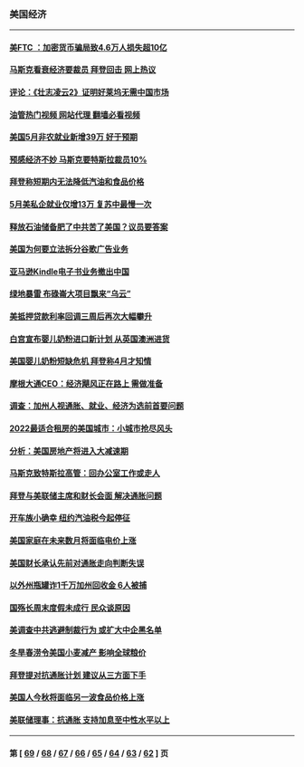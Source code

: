 ### 美国经济
---
#### [美FTC ：加密货币骗局致4.6万人损失超10亿](../../pages/ncid1078158/n13751956.md?06042045) 
#### [马斯克看衰经济要裁员 拜登回击 网上热议](../../pages/ncid1078158/n13751961.md?06042045) 
#### [评论：《壮志凌云2》证明好莱坞无需中国市场](../../pages/ncid1078158/n13751832.md?06042045) 
#### [油管热门视频 网站代理 翻墙必看视频](http://209.222.30.114:81/youtube.html?06042045)
#### [美国5月非农就业新增39万 好于预期](../../pages/ncid1078158/n13751734.md?06042045) 
#### [预感经济不妙 马斯克要特斯拉裁员10%](../../pages/ncid1078158/n13751653.md?06042045) 
#### [拜登称短期内无法降低汽油和食品价格](../../pages/ncid1078158/n13751311.md?06042045) 
#### [5月美私企就业仅增13万 复苏中最慢一次](../../pages/ncid1078158/n13751034.md?06042045) 
#### [释放石油储备肥了中共苦了美国？议员要答案](../../pages/ncid1078158/n13751053.md?06042045) 
#### [美国为何要立法拆分谷歌广告业务](../../pages/ncid1078158/n13749738.md?06042045) 
#### [亚马逊Kindle电子书业务撤出中国](../../pages/ncid1078158/n13750981.md?06042045) 
#### [绿地暴雷 布碌崙大项目飘来“乌云”](../../pages/ncid1078158/n13750699.md?06042045) 
#### [美抵押贷款利率回调三周后再次大幅攀升](../../pages/ncid1078158/n13750643.md?06042045) 
#### [白宫宣布婴儿奶粉进口新计划 从英国澳洲进货](../../pages/ncid1078158/n13750585.md?06042045) 
#### [美国婴儿奶粉短缺危机 拜登称4月才知情](../../pages/ncid1078158/n13750499.md?06042045) 
#### [摩根大通CEO：经济飓风正在路上 需做准备](../../pages/ncid1078158/n13750434.md?06042045) 
#### [调查：加州人视通胀、就业、经济为选前首要问题](../../pages/ncid1078158/n13750530.md?06042045) 
#### [2022最适合租房的美国城市：小城市抢尽风头](../../pages/ncid1078158/n13750348.md?06042045) 
#### [分析：美国房地产将进入大减速期](../../pages/ncid1078158/n13750341.md?06042045) 
#### [马斯克致特斯拉高管：回办公室工作或走人](../../pages/ncid1078158/n13750253.md?06042045) 
#### [拜登与美联储主席和财长会面 解决通胀问题](../../pages/ncid1078158/n13750034.md?06042045) 
#### [开车族小确幸 纽约汽油税今起停征](../../pages/ncid1078158/n13749846.md?06042045) 
#### [美国家庭在未来数月将面临电价上涨](../../pages/ncid1078158/n13749694.md?06042045) 
#### [美国财长承认先前对通胀走向判断失误](../../pages/ncid1078158/n13749689.md?06042045) 
#### [以外州瓶罐诈1千万加州回收金 6人被捕](../../pages/ncid1078158/n13749724.md?06042045) 
#### [国殇长周末度假未成行 民众谈原因](../../pages/ncid1078158/n13749682.md?06042045) 
#### [美调查中共逃避制裁行为 或扩大中企黑名单](../../pages/ncid1078158/n13749587.md?06042045) 
#### [冬旱春涝令美国小麦减产 影响全球粮价](../../pages/ncid1078158/n13748815.md?06042045) 
#### [拜登提对抗通胀计划 建议从三方面下手](../../pages/ncid1078158/n13749481.md?06042045) 
#### [美国人今秋将面临另一波食品价格上涨](../../pages/ncid1078158/n13749286.md?06042045) 
#### [美联储理事：抗通胀 支持加息至中性水平以上](../../pages/ncid1078158/n13748944.md?06042045) 

---
#### 第 [ [69](./69.md?06042045) / [68](./68.md?06042045) / [67](./67.md?06042045) / [66](./66.md?06042045) / [65](./65.md?06042045) / [64](./64.md?06042045) / [63](./63.md?06042045) / [62](./62.md?06042045) ] 页
